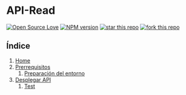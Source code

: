 # API-Read

[![Open Source Love](https://badges.frapsoft.com/os/mit/mit.svg?v=102)](https://github.com/ellerbrock/open-source-badge/)
[![NPM version](https://badge.fury.io/js/badge-list.svg)](https://github.com/antonioalfa22/API-Read)
[![star this repo](http://githubbadges.com/star.svg?user=antonioalfa22&repo=API-Reade&style=flat)](https://github.com/antonioalfa22/API-Read)
[![fork this repo](http://githubbadges.com/fork.svg?user=antonioalfa22&repo=API-Read&style=flat)](https://github.com/antonioalfa22/API-Read/fork)

## Índice

1. [Home](https://github.com/antonioalfa22/API-Read/wiki)
2. [Prerrequisitos](https://github.com/antonioalfa22/API-Read/wiki/Prerrequisitos)
    1. [Preparación del entorno](https://github.com/antonioalfa22/API-Read/wiki/Prerrequisitos#preparaci%C3%B3n-del-entorno)
3. [Desplegar API](https://github.com/antonioalfa22/API-Read/wiki/Desplegar-API)
    1. [Test](https://github.com/antonioalfa22/API-Read/wiki/Desplegar-API#test)
    
